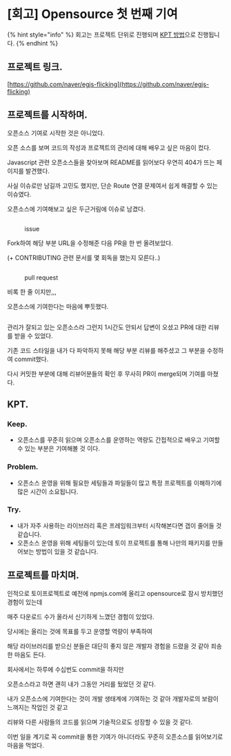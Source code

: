 # \[회고] Opensource 첫 번째 기여

{% hint style="info" %}
회고는 프로젝트 단위로 진행되며 [KPT 방법](https://code-artisan.io/retrospective-method-kpt/)으로 진행됩니다.
{% endhint %}



## 프로젝트 링크.

[https://github.com/naver/egjs-flicking](https://github.com/naver/egjs-flicking)



## 프로젝트를 시작하며.

오픈소스 기여로 시작한 것은 아니었다.

오픈 소스를 보며 코드의 작성과 프로젝트의 관리에 대해 배우고 싶은 마음이 컸다.



Javascript 관련 오픈소스들을 찾아보며 README를 읽어보다 우연히 404가 뜨는 페이지를 발견했다.



사실 이슈로만 남길까 고민도 했지만, 단순 Route 연결 문제여서 쉽게 해결할 수 있는 이슈였다.

오픈소스에 기여해보고 싶은 두근거림에 이슈로 남겼다.

<figure><img src="../../../.gitbook/assets/issue1 (2).png" alt=""><figcaption><p>issue</p></figcaption></figure>



Fork하여 해당 부분 URL을 수정해준 다음 PR을 한 번 올려보았다.

(+ CONTRIBUTING 관련 문서를 몇 회독을 했는지 모른다..)



<figure><img src="../../../.gitbook/assets/pr1.png" alt=""><figcaption><p>pull request</p></figcaption></figure>

비록 한 줄 이지만,,,

오픈소스에 기여한다는 마음에 뿌듯했다.



<figure><img src="../../../.gitbook/assets/issue2 (1).png" alt=""><figcaption></figcaption></figure>

관리가 잘되고 있는 오픈소스라 그런지 1시간도 안되서 답변이 오셨고 PR에 대한 리뷰를 받을 수 있었다.



기존 코드 스타일을 내가 다 파악하지 못해 해당 부분 리뷰를 해주셨고 그 부분을 수정하여 commit했다.



다시 커밋한 부분에 대해 리뷰어분들의 확인 후 무사히 PR이 merge되며 기여를 마쳤다.



## KPT.

### Keep.

* 오픈소스를 꾸준히 읽으며 오픈소스를 운영하는 역량도 간접적으로 배우고 기여할 수 있는 부분은 기여해볼 것 이다.

### Problem.

* 오픈소스 운영을 위해 필요한 세팅들과 파일들이 많고 특정 프로젝트를 이해하기에 많은 시간이 소요됩니다.

### Try.

* 내가 자주 사용하는 라이브러리 혹은 프레임워크부터 시작해본다면 갭이 줄어들 것 같습니다.
* 오픈소스 운영을 위해 세팅들이 있는데 토이 프로젝트를 통해 나만의 패키지를 만들어보는 방법이 있을 것 같습니다.



## 프로젝트를 마치며.

인적으로 토이프로젝트로 예전에 npmjs.com에 올리고 opensource로 잠시 방치했던 경험이 있는데

매주 다운로드 수가 올라서 신기하게 느꼈던 경험이 있었다.&#x20;

당시에는 올리는 것에 목표를 두고 운영할 역량이 부족하여

해당 라이브러리를 받으신 분들은 대단히 좋지 않은 개발자 경험을 드렸을 것 같아 죄송한 마음도 든다.



회사에서는 하루에 수십번도 commit을 하지만

오픈소스라고 하면 괜히 내가 그동안 거리를 뒀었던 것 같다.



내가 오픈소스에 기여한다는 것이 개발 생태계에 기여하는 것 같아 개발자로의 보람이 느껴지는 작업인 것 같고

리뷰와 다른 사람들의 코드를 읽으며 기술적으로도 성장할 수 있을 것 같다.

이번 일을 계기로 꼭 commit을 통한 기여가 아니더라도 꾸준히 오픈소스를 읽어보기로 마음을 먹었다.
